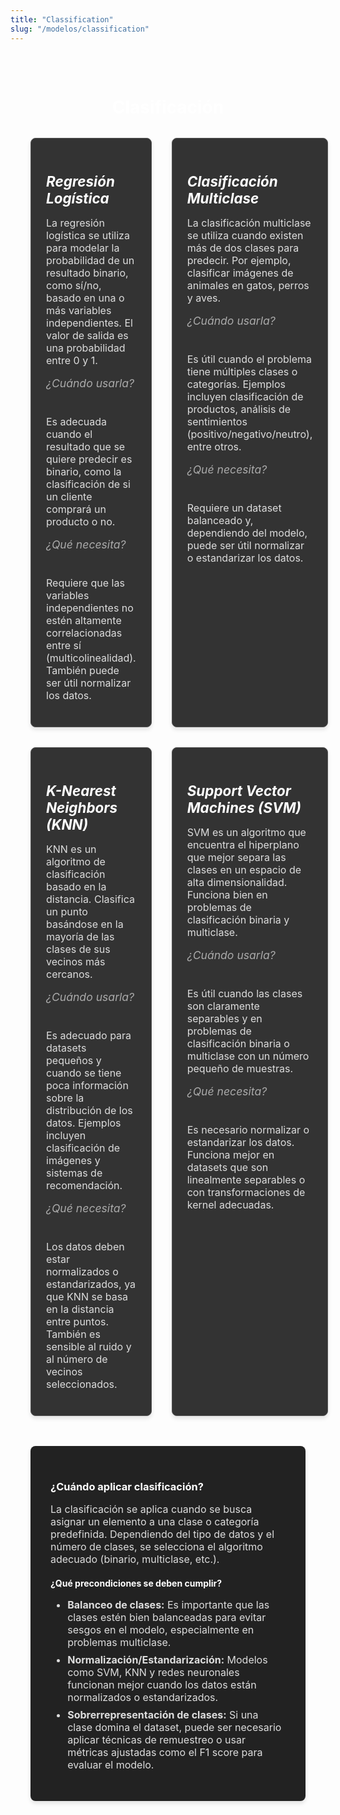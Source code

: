 ```yaml
---
title: "Classification"
slug: "/modelos/classification"
---
```



<style>
.container {
  max-width: 1200px;
  margin: 0 auto;
  padding: 2rem;
}

h1 {
  text-align: center;
  margin-bottom: 2rem;
  color: #fff;
}

.card-grid {
  display: grid;
  grid-template-columns: repeat(2, 1fr); /* Siempre 2 columnas */
  gap: 2rem;
  justify-items: center; /* Opcional: Centrar horizontalmente las tarjetas */
}


.card {
  background: #333;
  border: 1px solid #555;
  border-radius: 8px;
  padding: 1.5rem;
  box-shadow: 0 4px 6px rgba(0, 0, 0, 0.1);
  color: #fff;
  transition: transform 0.3s ease, box-shadow 0.3s ease;
}

.card:hover {
  transform: translateY(-5px);
  box-shadow: 0 8px 12px rgba(0, 0, 0, 0.2);
}

.card h5 {
  font-size: 1.4rem;
  margin-bottom: 1rem;
  color: #fff;
}

.card p {
  font-size: 1rem;
  margin-bottom: 1rem;
  color: #ddd;
}

.card h6 {
  font-size: 1.1rem;
  margin-top: 1rem;
  color: #aaa;
}

.description {
  background: #222;
  padding: 2rem;
  border-radius: 8px;
  margin-top: 3rem;
  color: #fff;
  box-shadow: 0 4px 6px rgba(0, 0, 0, 0.1);
}

.description h3,
.description h4 {
  margin-bottom: 1rem;
  color: #fff;
}

.description p,
.description ul {
  font-size: 1rem;
  color: #ddd;
}

.description ul li {
  margin-bottom: 0.5rem;
}
</style>

<div class="container">
<h1>Clasificación</h1>

<div class="card-grid">
  <div class="card">
    <h5>Regresión Logística</h5>
    <p>La regresión logística se utiliza para modelar la probabilidad de un resultado binario, como sí/no, basado en una o más variables independientes. El valor de salida es una probabilidad entre 0 y 1.</p>
    <h6>¿Cuándo usarla?</h6>
    <p>Es adecuada cuando el resultado que se quiere predecir es binario, como la clasificación de si un cliente comprará un producto o no.</p>
    <h6>¿Qué necesita?</h6>
    <p>Requiere que las variables independientes no estén altamente correlacionadas entre sí (multicolinealidad). También puede ser útil normalizar los datos.</p>
  </div>

  <div class="card">
    <h5>Clasificación Multiclase</h5>
    <p>La clasificación multiclase se utiliza cuando existen más de dos clases para predecir. Por ejemplo, clasificar imágenes de animales en gatos, perros y aves.</p>
    <h6>¿Cuándo usarla?</h6>
    <p>Es útil cuando el problema tiene múltiples clases o categorías. Ejemplos incluyen clasificación de productos, análisis de sentimientos (positivo/negativo/neutro), entre otros.</p>
    <h6>¿Qué necesita?</h6>
    <p>Requiere un dataset balanceado y, dependiendo del modelo, puede ser útil normalizar o estandarizar los datos.</p>
  </div>

  <div class="card">
    <h5>K-Nearest Neighbors (KNN)</h5>
    <p>KNN es un algoritmo de clasificación basado en la distancia. Clasifica un punto basándose en la mayoría de las clases de sus vecinos más cercanos.</p>
    <h6>¿Cuándo usarla?</h6>
    <p>Es adecuado para datasets pequeños y cuando se tiene poca información sobre la distribución de los datos. Ejemplos incluyen clasificación de imágenes y sistemas de recomendación.</p>
    <h6>¿Qué necesita?</h6>
    <p>Los datos deben estar normalizados o estandarizados, ya que KNN se basa en la distancia entre puntos. También es sensible al ruido y al número de vecinos seleccionados.</p>
  </div>

  <div class="card">
    <h5>Support Vector Machines (SVM)</h5>
    <p>SVM es un algoritmo que encuentra el hiperplano que mejor separa las clases en un espacio de alta dimensionalidad. Funciona bien en problemas de clasificación binaria y multiclase.</p>
    <h6>¿Cuándo usarla?</h6>
    <p>Es útil cuando las clases son claramente separables y en problemas de clasificación binaria o multiclase con un número pequeño de muestras.</p>
    <h6>¿Qué necesita?</h6>
    <p>Es necesario normalizar o estandarizar los datos. Funciona mejor en datasets que son linealmente separables o con transformaciones de kernel adecuadas.</p>
  </div>
</div>

<div class="description">
    <h3>¿Cuándo aplicar clasificación?</h3>
    <p>
        La clasificación se aplica cuando se busca asignar un elemento a una clase o categoría predefinida. Dependiendo del tipo de datos y el número de clases, se selecciona el algoritmo adecuado (binario, multiclase, etc.).
    </p>
    <h4>¿Qué precondiciones se deben cumplir?</h4>
    <ul>
        <li><strong>Balanceo de clases:</strong> Es importante que las clases estén bien balanceadas para evitar sesgos en el modelo, especialmente en problemas multiclase.</li>
        <li><strong>Normalización/Estandarización:</strong> Modelos como SVM, KNN y redes neuronales funcionan mejor cuando los datos están normalizados o estandarizados.</li>
        <li><strong>Sobrerrepresentación de clases:</strong> Si una clase domina el dataset, puede ser necesario aplicar técnicas de remuestreo o usar métricas ajustadas como el F1 score para evaluar el modelo.</li>
    </ul>
</div>
</div>